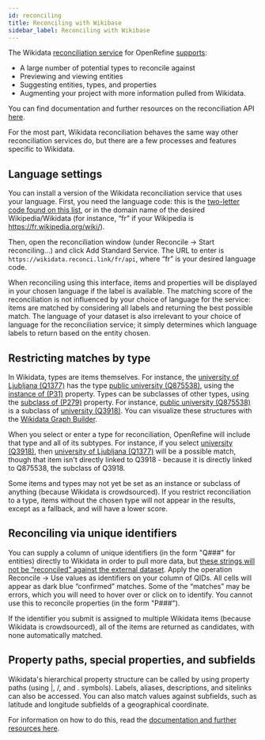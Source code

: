 ```yaml
---
id: reconciling
title: Reconciling with Wikibase
sidebar_label: Reconciling with Wikibase
---
```


The Wikidata [reconciliation service](reconciling) for OpenRefine [supports](https://reconciliation-api.github.io/testbench/):
*   A large number of potential types to reconcile against
*   Previewing and viewing entities
*   Suggesting entities, types, and properties
*   Augmenting your project with more information pulled from Wikidata. 

You can find documentation and further resources on the reconciliation API [here](https://wikidata.reconci.link/).

For the most part, Wikidata reconciliation behaves the same way other reconciliation services do, but there are a few processes and features specific to Wikidata. 

## Language settings

You can install a version of the Wikidata reconciliation service that uses your language. First, you need the language code: this is the [two-letter code found on this list](https://en.wikipedia.org/wiki/List_of_Wikipedias), or in the domain name of the desired Wikipedia/Wikidata (for instance, “fr” if your Wikipedia is https://fr.wikipedia.org/wiki/).

Then, open the reconciliation window (under <span class="menuItems">Reconcile</span> → <span class="menuItems">Start reconciling...</span>) and click <span class="menuItems">Add Standard Service</span>. The URL to enter is `https://wikidata.reconci.link/fr/api`, where “fr” is your desired language code.

When reconciling using this interface, items and properties will be displayed in your chosen language if the label is available. The matching score of the reconciliation is not influenced by your choice of language for the service: items are matched by considering all labels and returning the best possible match. The language of your dataset is also irrelevant to your choice of language for the reconciliation service; it simply determines which language labels to return based on the entity chosen.

## Restricting matches by type

In Wikidata, types are items themselves. For instance, the [university of Ljubljana (Q1377)](https://www.wikidata.org/wiki/Q1377) has the type [public university (Q875538)](https://www.wikidata.org/wiki/Q875538), using the [instance of (P31)](https://www.wikidata.org/wiki/Property:P31) property. Types can be subclasses of other types, using the [subclass of (P279)](https://www.wikidata.org/wiki/Property:P279) property. For instance, [public university (Q875538)](https://www.wikidata.org/wiki/Q875538) is a subclass of [university (Q3918)](https://www.wikidata.org/wiki/Q3918). You can visualize these structures with the [Wikidata Graph Builder](https://angryloki.github.io/wikidata-graph-builder/). 

When you select or enter a type for reconciliation, OpenRefine will include that type and all of its subtypes. For instance, if you select [university (Q3918)](https://www.wikidata.org/wiki/Q3918), then [university of Ljubljana (Q1377)](https://www.wikidata.org/wiki/Q1377) will be a possible match, though that item isn't directly linked to Q3918 - because it is directly linked to Q875538, the subclass of Q3918.

Some items and types may not yet be set as an instance or subclass of anything (because Wikidata is crowdsourced). If you restrict reconciliation to a type, items without the chosen type will not appear in the results, except as a fallback, and will have a lower score.

## Reconciling via unique identifiers

You can supply a column of unique identifiers (in the form "Q###" for entities) directly to Wikidata in order to pull more data, but [these strings will not be “reconciled” against the external dataset](reconciling#reconciling-with-unique-identifiers). Apply the operation <span class="menuItems">Reconcile</span> → <span class="menuItems">Use values as identifiers</span> on your column of QIDs. All cells will appear as dark blue “confirmed” matches. Some of the “matches” may be errors, which you will need to hover over or click on to identify. You cannot use this to reconcile properties (in the form "P###").

If the identifier you submit is assigned to multiple Wikidata items (because Wikidata is crowdsourced), all of the items are returned as candidates, with none automatically matched.

## Property paths, special properties, and subfields

Wikidata's hierarchical property structure can be called by using property paths (using |, /, and . symbols). Labels, aliases, descriptions, and sitelinks can also be accessed. You can also match values against subfields, such as latitude and longitude subfields of a geographical coordinate.

For information on how to do this, read the [documentation and further resources here](https://wikidata.reconci.link/#documentation).


